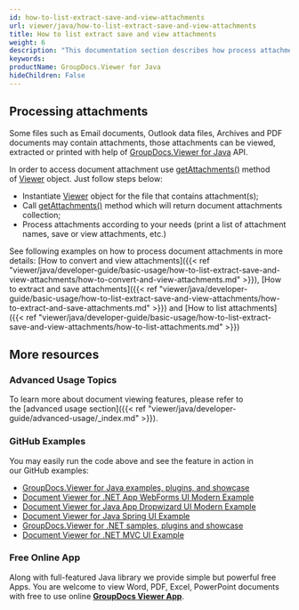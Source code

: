 ```yaml
---
id: how-to-list-extract-save-and-view-attachments
url: viewer/java/how-to-list-extract-save-and-view-attachments
title: How to list extract save and view attachments
weight: 6
description: "This documentation section describes how process attachments using Java / C# with GroupDocs.Viewer for Java."
keywords: 
productName: GroupDocs.Viewer for Java
hideChildren: False
---
```

## Processing attachments

Some files such as Email documents, Outlook data files, Archives and PDF documents may contain attachments, those attachments can be viewed, extracted or printed with help of [GroupDocs.Viewer for Java](https://products.groupdocs.com/viewer/java) API.

In order to access document attachment use [getAttachments()](https://apireference.groupdocs.com/viewer/java/com.groupdocs.viewer/Viewer#getAttachments()) method of [Viewer](https://apireference.groupdocs.com/viewer/java/com.groupdocs.viewer/Viewer) object. Just follow steps below:

*   Instantiate [Viewer](https://apireference.groupdocs.com/viewer/java/com.groupdocs.viewer/Viewer) object for the file that contains attachment(s);
*   Call [getAttachments()](https://apireference.groupdocs.com/viewer/java/com.groupdocs.viewer/Viewer#getAttachments()) method which will return document attachments collection;
*   Process attachments according to your needs (print a list of attachment names, save or view attachments, etc.)

See following examples on how to process document attachments in more details: [How to convert and view attachments]({{< ref "viewer/java/developer-guide/basic-usage/how-to-list-extract-save-and-view-attachments/how-to-convert-and-view-attachments.md" >}}), [How to extract and save attachments]({{< ref "viewer/java/developer-guide/basic-usage/how-to-list-extract-save-and-view-attachments/how-to-extract-and-save-attachments.md" >}}) and [How to list attachments]({{< ref "viewer/java/developer-guide/basic-usage/how-to-list-extract-save-and-view-attachments/how-to-list-attachments.md" >}})

## More resources
### Advanced Usage Topics
To learn more about document viewing features, please refer to the [advanced usage section]({{< ref "viewer/java/developer-guide/advanced-usage/_index.md" >}}).

### GitHub Examples
You may easily run the code above and see the feature in action in our GitHub examples:
*   [GroupDocs.Viewer for Java examples, plugins, and showcase](https://github.com/groupdocs-viewer/GroupDocs.Viewer-for-Java)
*   [Document Viewer for .NET App WebForms UI Modern Example](https://github.com/groupdocs-viewer/GroupDocs.Viewer-for-.NET-WebForms)    
*   [Document Viewer for Java App Dropwizard UI Modern Example](https://github.com/groupdocs-viewer/GroupDocs.Viewer-for-Java-Dropwizard)    
*   [Document Viewer for Java Spring UI Example](https://github.com/groupdocs-viewer/GroupDocs.Viewer-for-Java-Spring)
*   [GroupDocs.Viewer for .NET samples, plugins and showcase](https://github.com/groupdocs-viewer/GroupDocs.Viewer-for-.NET)
*   [Document Viewer for .NET MVC UI Example](https://github.com/groupdocs-viewer/GroupDocs.Viewer-for-Java-MVC)     

### Free Online App
Along with full-featured Java library we provide simple but powerful free Apps.
You are welcome to view Word, PDF, Excel, PowerPoint documents with free to use online **[GroupDocs Viewer App](https://products.groupdocs.app/viewer)**.